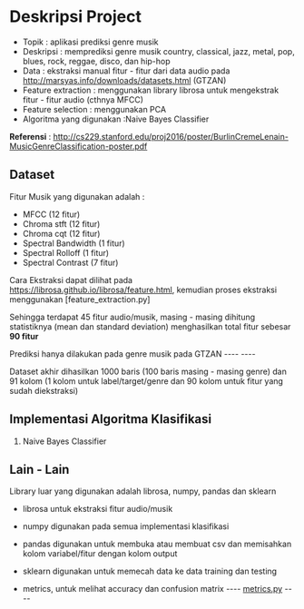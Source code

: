 # Deskripsi Project
- Topik : aplikasi prediksi genre musik
- Deskripsi : memprediksi genre musik country, classical, jazz, metal, pop, blues, rock, reggae, disco, dan hip-hop
- Data : ekstraksi manual fitur - fitur dari data audio pada http://marsyas.info/downloads/datasets.html (GTZAN)
- Feature extraction : menggunakan library librosa untuk mengekstrak fitur - fitur audio (cthnya MFCC)
- Feature selection : menggunakan PCA
- Algoritma yang digunakan :Naive Bayes Classifier

**Referensi** : http://cs229.stanford.edu/proj2016/poster/BurlinCremeLenain-MusicGenreClassification-poster.pdf

## Dataset

Fitur Musik yang digunakan adalah :
- MFCC (12 fitur)
- Chroma stft (12 fitur)
- Chroma cqt (12 fitur)
- Spectral Bandwidth (1 fitur)
- Spectral Rolloff (1 fitur)
- Spectral Contrast (7 fitur)

Cara Ekstraksi dapat dilihat pada https://librosa.github.io/librosa/feature.html, kemudian proses ekstraksi menggunakan [feature_extraction.py]

Sehingga terdapat 45 fitur audio/musik, masing - masing dihitung statistiknya (mean dan standard deviation) menghasilkan total fitur sebesar **90 fitur**

Prediksi hanya dilakukan pada genre musik pada GTZAN ----  ----

Dataset akhir dihasilkan 1000 baris (100 baris masing - masing genre) dan 91 kolom (1 kolom untuk label/target/genre dan 90 kolom untuk fitur yang sudah diekstraksi) 

## Implementasi Algoritma Klasifikasi

1. Naive Bayes Classifier

   
## Lain - Lain
Library luar yang digunakan adalah librosa, numpy, pandas dan sklearn
- librosa untuk ekstraksi fitur audio/musik
- numpy digunakan pada semua implementasi klasifikasi
- pandas digunakan untuk membuka atau membuat csv dan memisahkan kolom variabel/fitur dengan kolom output
- sklearn digunakan untuk memecah data ke data training dan testing

- metrics, untuk melihat accuracy dan confusion matrix ---- [metrics.py](https://github.com/machine-learning-2018-2019-fasilkom-ui/Teknik-Mesin/blob/dev/learn/metrics.py) ----


